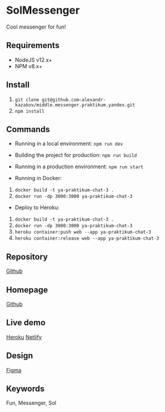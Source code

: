 
# SolMessenger
Cool messenger for fun!

## Requirements

- NodeJS v12.x+
- NPM v8.x+

## Install

1. `git clone git@github.com:alexandr-kazakov/middle.messenger.praktikum.yandex.git`
2. `npm install`

## Commands

- Running in a local environment:
`npm run dev`

- Building the project for production:
`npm run build`

- Running in a production environment:
`npm run start`

- Running in Docker:
1. `docker build -t ya-praktikum-chat-3 .`
2. `docker run -dp 3000:3000 ya-praktikum-chat-3`

- Deploy to Heroku:

1. `docker build -t ya-praktikum-chat-3 .`
2. `docker run -dp 3000:3000 ya-praktikum-chat-3`
3. `heroku container:push web --app ya-praktikum-chat-3`
4. `heroku container:release web --app ya-praktikum-chat-3`


## Repository

[Github](https://github.com/alexandr-kazakov/middle.messenger.praktikum.yandex)

## Homepage

[Github](https://github.com/alexandr-kazakov/middle.messenger.praktikum.yandex#readme)

## Live demo

[Heroku](https://ya-praktikum-chat-4.herokuapp.com/)
[Netlify](https://admirable-gecko-a28895.netlify.app/)

## Design
[Figma](https://www.figma.com/file/b2ORgJmyO77lXltwZMpqHD/Chat_external_link?node-id=0%3A1)

## Keywords

Fun, Messenger, Sol
